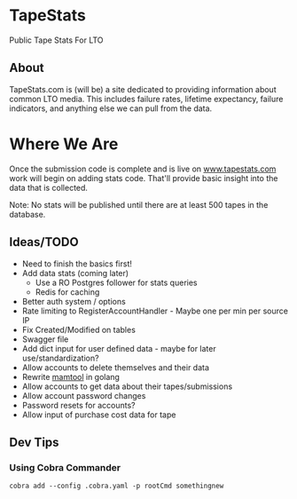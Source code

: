# TapeStats
Public Tape Stats For LTO

## About
TapeStats.com is (will be) a site dedicated to providing information about common LTO media. 
This includes failure rates, lifetime expectancy, failure indicators, and anything else
we can pull from the data. 

# Where We Are
Once the submission code is complete and is live on www.tapestats.com work will begin on
adding stats code. That'll provide basic insight into the data that is collected. 

Note: No stats will be published until there are at least 500 tapes in the database.   

## Ideas/TODO
* Need to finish the basics first!
* Add data stats (coming later)
    * Use a RO Postgres follower for stats queries
    * Redis for caching
* Better auth system / options
* Rate limiting to RegisterAccountHandler - Maybe one per min per source IP
* Fix Created/Modified on tables
* Swagger file
* Add dict input for user defined data - maybe for later use/standardization?
* Allow accounts to delete themselves and their data
* Rewrite [mamtool](https://github.com/redrice/mamtool) in golang
* Allow accounts to get data about their tapes/submissions
* Allow account password changes
* Password resets for accounts?
* Allow input of purchase cost data for tape

## Dev Tips

### Using Cobra Commander
`cobra add --config .cobra.yaml -p rootCmd somethingnew`
